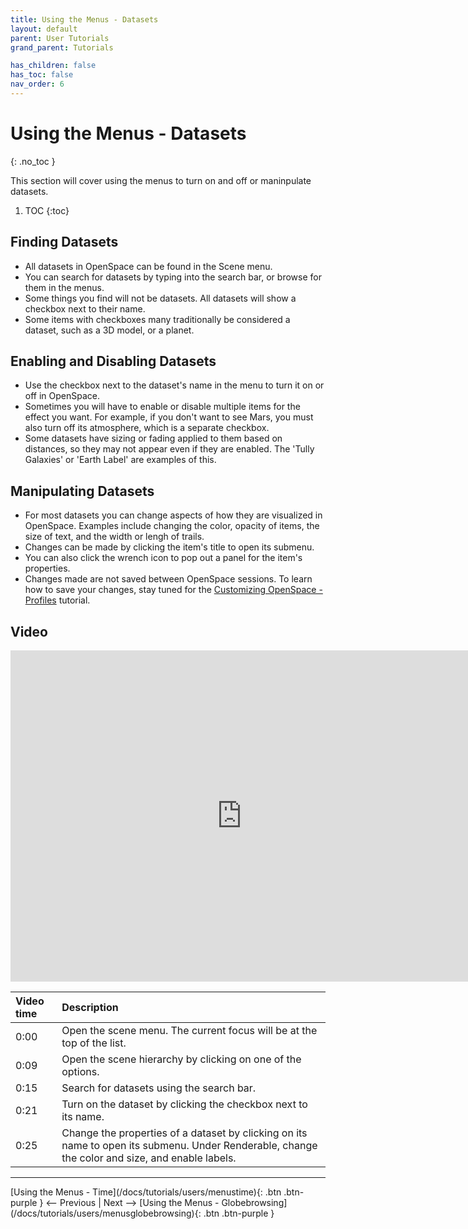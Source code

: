 ```yaml
---
title: Using the Menus - Datasets
layout: default
parent: User Tutorials
grand_parent: Tutorials

has_children: false
has_toc: false
nav_order: 6
---
```



# Using the Menus - Datasets
{: .no_toc }

This section will cover using the menus to turn on and off or maninpulate datasets.

1. TOC
{:toc}

## Finding Datasets
 - All datasets in OpenSpace can be found in the Scene menu.
 - You can search for datasets by typing into the search bar, or browse for them in the menus.
 - Some things you find will not be datasets. All datasets will show a checkbox next to their name.
 - Some items with checkboxes many traditionally be considered a dataset, such as a 3D model, or a planet.

## Enabling and Disabling Datasets
 - Use the checkbox next to the dataset's name in the menu to turn it on or off in OpenSpace.
 - Sometimes you will have to enable or disable multiple items for the effect you want. For example, if you don't want to see Mars, you must also turn off its atmosphere, which is a separate checkbox.
 - Some datasets have sizing or fading applied to them based on distances, so they may not appear even if they are enabled. The 'Tully Galaxies' or 'Earth Label' are examples of this. 

## Manipulating Datasets
 - For most datasets you can change aspects of how they are visualized in OpenSpace. Examples include changing the color, opacity of items, the size of text, and the width or lengh of trails.
 - Changes can be made by clicking the item's title to open its submenu.
 - You can also click the wrench icon to pop out a panel for the item's properties.
 - Changes made are not saved between OpenSpace sessions. To learn how to save your changes, stay tuned for the [Customizing OpenSpace - Profiles](/docs/tutorials/users/customizingprofiles) tutorial.


## Video

<iframe width="740" height="530" src="https://www.youtube.com/embed/MGnsgElqo1w" frameborder="0" allow="autoplay; encrypted-media" allowfullscreen></iframe>

| Video time | Description |
|:-------------|:------------------|
| 0:00 | Open the scene menu. The current focus will be at the top of the list. |
| 0:09 | Open the scene hierarchy by clicking on one of the options. |
| 0:15 | Search for datasets using the search bar. |
| 0:21 | Turn on the dataset by clicking the checkbox next to its name. |
| 0:25 | Change the properties of a dataset by clicking on its name to open its submenu. Under Renderable, change the color and size, and enable labels. |

---
<span class="v-align-middle">
[Using the Menus - Time](/docs/tutorials/users/menustime){: .btn .btn-purple }
</span>
<span class="fs-6"><-- Previous |</span>
<span class="fs-6">Next -->  </span>
<span class="v-align-middle">
[Using the Menus - Globebrowsing](/docs/tutorials/users/menusglobebrowsing){: .btn .btn-purple }
</span>

